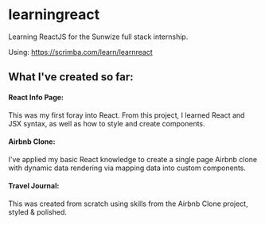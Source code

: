 # learningreact

Learning ReactJS for the Sunwize full stack internship.

Using: https://scrimba.com/learn/learnreact

## What I've created so far:
#### React Info Page:
This was my first foray into React. From this project, I learned React and JSX syntax, as well as how to style and create components.
#### Airbnb Clone:
I've applied my basic React knowledge to create a single page Airbnb clone with dynamic data rendering via mapping data into custom components. 
#### Travel Journal:
This was created from scratch using skills from the Airbnb Clone project, styled & polished.
